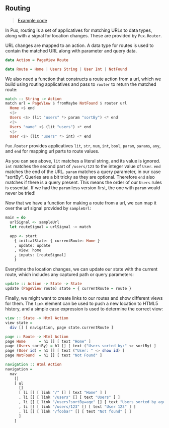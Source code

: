 ## Routing

> [Example code](https://github.com/alexmingoia/purescript-pux/tree/master/examples/routing/)

In Pux, routing is a set of applicatives for matching URLs to data types, along
with a signal for location changes. These are provided by `Pux.Router`.

URL changes are mapped to an action. A data type for routes is used
to contain the matched URL along with parameter and query data.

```purescript
data Action = PageView Route

data Route = Home | Users String | User Int | NotFound
```

We also need a function that constructs a route action from a url, which we
build using routing applicatives and pass to `router` to return the
matched route:

```purescript
match :: String -> Action
match url = PageView $ fromMaybe NotFound $ router url
  Home <$ end
  <|>
  Users <$> (lit "users" *> param "sortBy") <* end
  <|>
  Users "name" <$ (lit "users") <* end
  <|>
  User <$> (lit "users" *> int) <* end
```

`Pux.Router` provides applicatives `lit`, `str`, `num`, `int`, `bool`, `param`,
`params`, `any`, and `end` for mapping url parts to route values.

As you can see above, `lit` matches a literal string, and its value is ignored.
`int` matches the second part of `/users/123` to the integer value of `User`.
`end` matches the end of the URL. `param` matches a query parameter, in our case
"sortBy". Queries are a bit tricky as they are optional. Therefore `end` also
matches if there is a query present. This means the order of our `Users` rules
is essential. If we had the `param` less version first, the one with `param`
would never be tried!

Now that we have a function for making a route from a url, we can map it over
the url signal provided by `sampleUrl`:

```purescript
main = do
  urlSignal <- sampleUrl
  let routeSignal = urlSignal ~> match

  app <- start
    { initialState: { currentRoute: Home }
    , update: update
    , view: home
    , inputs: [routeSignal]
    }
```

Everytime the location changes, we can update our state with the current route,
which includes any captured path or query parameters:

```purescript
update :: Action -> State -> State
update (PageView route) state = { currentRoute = route }
```

Finally, we might want to create links to our routes and show different
views for them. The `link` element can be used to push a new location to
HTML5 history, and a simple case expression is used to determine the
correct view:

```purescript
view :: State -> Html Action
view state =
  div [] [ navigation, page state.currentRoute ]

page :: Route -> Html Action
page Home      = h1 [] [ text "Home" ]
page (Users sortBy) = h1 [] [ text ("Users sorted by:" <> sortBy) ]
page (User id) = h1 [] [ text ("User: " <> show id) ]
page NotFound  = h1 [] [ text "Not Found" ]

navigation :: Html Action
navigation =
  nav
    []
    [ ul
      []
      [ li [] [ link "/" [] [ text "Home" ] ]
      , li [] [ link "/users" [] [ text "Users" ] ]
      , li [] [ link "/users?sortBy=age" [] [ text "Users sorted by age." ] ]
      , li [] [ link "/users/123" [] [ text "User 123" ] ]
      , li [] [ link "/foobar" [] [ text "Not found" ] ]
      ]
    ]
```

